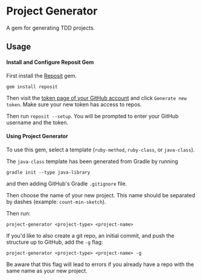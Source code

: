 # Project Generator

A gem for generating TDD projects.

## Usage

#### Install and Configure Reposit Gem

First install the [Reposit](https://github.com/loganhasson/reposit) gem.

    gem install reposit

Then visit the [token page of your GitHub account](https://github.com/settings/tokens) and click `Generate new token`. Make sure your new token has access to repos.

Then run `reposit --setup`. You will be prompted to enter your GitHub username and the token.

#### Using Project Generator

To use this gem, select a template (`ruby-method`, `ruby-class`, or `java-class`).

The `java-class` template has been generated from Gradle by running

    gradle init --type java-library

and then adding GitHub's Gradle `.gitignore` file.

Then choose the name of your new project. This name should be separated by dashes (example: `count-min-sketch`).

Then run:

    project-generator <project-type> <project-name>

If you'd like to also create a git repo, an initial commit, and push the structure up to GitHub, add the `-g` flag:

    project-generator <project-type> <project-name> -g

Be aware that this flag will lead to errors if you already have a repo with the same name as your new project.
